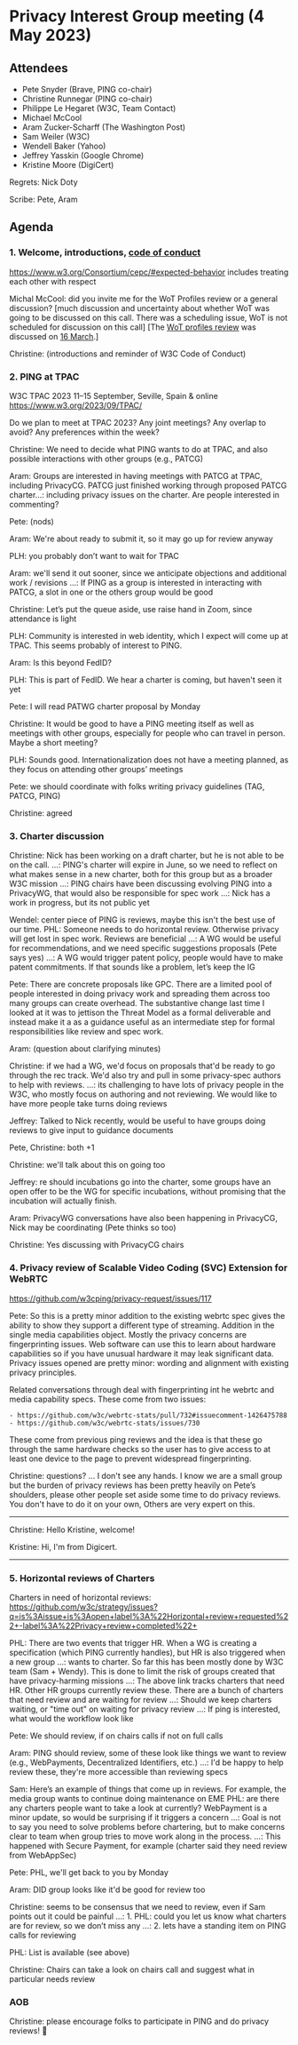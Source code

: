 # Privacy Interest Group meeting (4 May 2023)

## Attendees 

* Pete Snyder (Brave, PING co-chair)
* Christine Runnegar (PING co-chair)
* Philippe Le Hegaret (W3C, Team Contact)
* Michael McCool
* Aram Zucker-Scharff (The Washington Post)
* Sam Weiler (W3C)
* Wendell Baker (Yahoo)
* Jeffrey Yasskin (Google Chrome)
* Kristine Moore (DigiCert)

Regrets: Nick Doty

Scribe: Pete, Aram

## Agenda

### 1. Welcome, introductions, [code of conduct](https://www.w3.org/Consortium/cepc/) 

https://www.w3.org/Consortium/cepc/#expected-behavior includes treating each other with respect

Michal McCool: did you invite me for the WoT Profiles review or a general discussion?
[much discussion and uncertainty about whether WoT was going to be discussed on this call. There was a scheduling issue, WoT is not scheduled for discussion on this call]
[The [WoT profiles review](https://github.com/w3cping/privacy-request/issues/115) was discussed on [16 March](https://www.w3.org/Privacy/IG/summaries/PING-minutes-20230316).]

Christine: (introductions and reminder of W3C Code of Conduct)

### 2. PING at TPAC

W3C TPAC 2023
11–15 September, Seville, Spain & online
https://www.w3.org/2023/09/TPAC/

Do we plan to meet at TPAC 2023? Any joint meetings? Any overlap to avoid? Any preferences within the week?
 
Christine: We need to decide what PING wants to do at TPAC, and also possible interactions with other groups (e.g., PATCG)

Aram: Groups are interested in having meetings with PATCG at TPAC, including PrivacyCG. PATCG just finished working through proposed PATCG charter…: including privacy issues on the charter.  Are people interested in commenting?

Pete: (nods)

Aram: We're about ready to submit it, so it may go up for review anyway

PLH: you probably don’t want to wait for TPAC

Aram: we'll send it out sooner, since we anticipate objections and additional work / revisions
…: If PING as a group is interested in interacting with PATCG, a slot in one or the others group would be good

Christine: Let’s put the queue aside, use raise hand in Zoom, since attendance is light

PLH: Community is interested in web identity, which I expect will come up at TPAC. This seems probably of interest to PING.

Aram: Is this beyond FedID?

PLH: This is part of FedID. We hear a charter is coming, but haven't seen it yet

Pete: I will read PATWG charter proposal by Monday

Christine: It would be good to have a PING meeting itself as well as meetings with other groups, especially for people who can travel in person.  Maybe a short meeting?

PLH: Sounds good. Internationalization does not have a meeting planned, as they focus on attending other groups’ meetings

Pete: we should coordinate with folks writing privacy guidelines (TAG, PATCG, PING)

Christine: agreed


### 3. Charter discussion

Christine: Nick has been working on a draft charter, but he is not able to be on the call.
…: PING's charter will expire in June, so we need to reflect on what makes sense in a new charter, both for this group but as a broader W3C mission
…: PING chairs have been discussing evolving PING into a PrivacyWG, that would also be responsible for spec work
…: Nick has a work in progress, but its not public yet

Wendel: center piece of PING is  reviews, maybe this isn't the best use of our time.
PHL: Someone needs to do horizontal review. Otherwise privacy will get lost in spec work. Reviews are beneficial
…: A WG would be useful for recommendations, and we need specific suggestions proposals (Pete says yes)
…: A WG would trigger patent policy, people would have to make patent commitments.  If that sounds like a problem, let’s keep the IG

Pete: There are concrete proposals like GPC. There are a limited pool of people interested in doing privacy work and spreading them across too many groups can create overhead. The substantive change last time I looked at it was to jettison the Threat Model as a formal deliverable and instead make it a as a guidance useful as an intermediate step for formal responsibilities like review and spec work. 

Aram: (question about clarifying minutes)

Christine: if we had a WG, we'd focus on proposals that'd be ready to go through the rec track. We'd also try and pull in some privacy-spec authors to help with reviews.
…: its challenging to have lots of privacy people in the W3C, who mostly focus on authoring and not reviewing. We would like to have more people take turns doing reviews

Jeffrey: Talked to Nick recently, would be useful to have groups doing reviews to give input to guidance documents

Pete, Christine: both +1

Christine: we'll talk about this on going too

Jeffrey: re should incubations go into the charter, some groups have an open offer to be the WG for specific incubations, without promising that the incubation will actually finish.

Aram: PrivacyWG conversations have also been happening in PrivacyCG, Nick may be coordinating (Pete thinks so too)

Christine: Yes discussing with PrivacyCG chairs

### 4. Privacy review of Scalable Video Coding (SVC) Extension for WebRTC

https://github.com/w3cping/privacy-request/issues/117
  
Pete: So this is a pretty minor addition to the existing webrtc spec gives the ability to show they support a different type of streaming. Addition in the single media capabilities object. Mostly the privacy concerns are fingerprinting issues. Web software can use this to learn about hardware capabilities so if you have unusual hardware it may leak significant data. 
Privacy issues opened are pretty minor: wording and alignment with existing privacy principles. 

Related conversations through deal with fingerprinting int he webrtc and media capability specs. These come from two issues: 

	- https://github.com/w3c/webrtc-stats/pull/732#issuecomment-1426475788
	- https://github.com/w3c/webrtc-stats/issues/730
  
These come from previous ping reviews and the idea is that these go through the same hardware checks so the user has to give access to at least one device to the page to prevent widespread fingerprinting. 

Christine: questions? ... I don't see any hands. I know we are a small group but the burden of privacy reviews has been pretty heavily on Pete’s shoulders, please other people set aside some time to do privacy reviews. You don't have to do it on your own, Others are very expert on this. 

----

Christine: Hello Kristine, welcome! 

Kristine: Hi, I'm from Digicert. 

----

### 5. Horizontal reviews of Charters

Charters in need of horizontal reviews:
  https://github.com/w3c/strategy/issues?q=is%3Aissue+is%3Aopen+label%3A%22Horizontal+review+requested%22+-label%3A%22Privacy+review+completed%22+
  
PHL: There are two events that trigger HR. When a WG is creating a specification (which PING currently handles), but HR is also triggered when a new group
…: wants to charter. So far this has been mostly done by W3C team (Sam + Wendy). This is done to limit the risk of groups created that have privacy-harming missions
…: The above link tracks charters that need HR. Other HR groups currently review these. There are a bunch of charters that need review and are waiting for review
…: Should we keep charters waiting, or "time out" on waiting for privacy review
…: If ping is interested, what would the workflow look like

Pete: We should review, if on chairs calls if not on full calls

Aram: PING should review, some of these look like things we want to review (e.g., WebPayments, Decentralized Identifiers, etc.)
…: I'd be happy to help review these, they're more accessible than reviewing specs

Sam: Here’s an example of things that come up in reviews. For example, the media group wants to continue doing maintenance on EME
PHL: are there any charters people want to take a look at currently? WebPayment is a minor update, so would be surprising if it triggers a concern
…: Goal is not to say you need to solve problems before chartering, but to make concerns clear to team when group tries to move work along in the process.
…: This happened with Secure Payment, for example (charter said they need review from WebAppSec)

Pete: PHL, we'll get back to you by Monday

Aram: DID group looks like it'd be good for review too

Christine: seems to be consensus that we need to review, even if Sam points out it could be painful
…: 1. PHL: could you let us know what charters are for review, so we don’t miss any
…: 2. lets have a standing item on PING calls for reviewing

PHL: List is available (see above)

Christine: Chairs can take a look on chairs call and suggest what in particular needs review

### AOB

Christine: please encourage folks to participate in PING and do privacy reviews! 🙏



